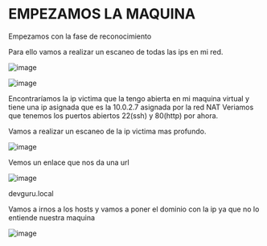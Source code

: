 # EMPEZAMOS LA MAQUINA

Empezamos con la fase de reconocimiento 

Para ello vamos a realizar un escaneo de todas las ips en mi red.

![image](https://github.com/user-attachments/assets/3eac18c0-4b92-4428-a7df-c09de24c1947)

![image](https://github.com/user-attachments/assets/1ce02cf9-f645-4310-b47f-28fd7f3da351)

Encontraríamos la ip victima que la tengo abierta en mi maquina virtual y tiene una ip asignada que es la 10.0.2.7 asignada por la red NAT
Veriamos que tenemos los puertos abiertos 22(ssh) y 80(http) por ahora.

Vamos a realizar un escaneo de la ip victima mas profundo.

![image](https://github.com/user-attachments/assets/f938fbaa-bd0e-46fe-8b35-dc7704d859c9)

Vemos un enlace que nos da una url

![image](https://github.com/user-attachments/assets/bccf8383-9e24-413d-a332-4a0ab3c3d3fb)

devguru.local

Vamos a irnos a los hosts y vamos a poner el dominio con la ip ya que no lo entiende nuestra maquina

![image](https://github.com/user-attachments/assets/4f25377e-a911-4483-a2e0-ce6f30522076)



